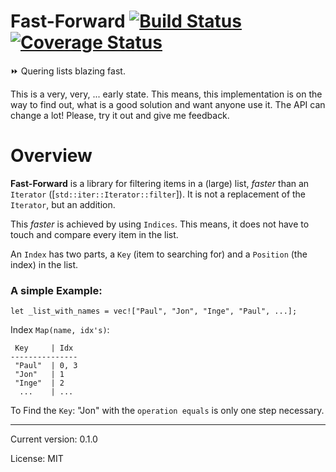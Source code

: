 # Fast-Forward [![Build Status]][Build Action] [![Coverage Status]][Coverage Action]

[Build Status]: https://github.com/lima1909/fast-forward/actions/workflows/continuous_integration.yml/badge.svg
[Build Action]: https://github.com/lima1909/fast-forward/actions
[Coverage Status]: https://codecov.io/gh/lima1909/fast-forward/branch/main/graph/badge.svg?token=VO3VV8BFLN
[Coverage Action]: https://codecov.io/gh/lima1909/fast-forward


⏩ Quering lists blazing fast.

This is a very, very, ... early state. This means, this implementation is on the way to find out, what is a good solution 
and want anyone use it. The API can change a lot! Please, try it out and give me feedback.

# Overview

**Fast-Forward** is a library for filtering items in a (large) list, _faster_ than an `Iterator` ([`std::iter::Iterator::filter`]).
It is not a replacement of the `Iterator`, but an addition.

This _faster_ is achieved  by using `Indices`. This means, it does not have to touch and compare every item in the list.

An `Index` has two parts, a `Key` (item to searching for) and a `Position` (the index) in the list.

### A simple Example:

```
let _list_with_names = vec!["Paul", "Jon", "Inge", "Paul", ...];
```

Index `Map(name, idx's)`:

```
 Key     | Idx
---------------
 "Paul"  | 0, 3
 "Jon"   | 1
 "Inge"  | 2
  ...    | ...
```

To Find the `Key`: "Jon" with the `operation equals` is only one step necessary.


<hr>
Current version: 0.1.0

License: MIT
